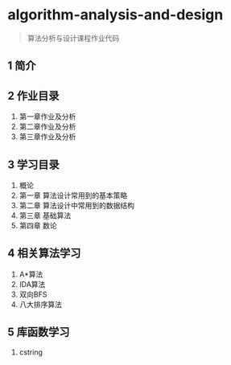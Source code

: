 # algorithm-analysis-and-design

> 算法分析与设计课程作业代码

## 1 简介

## 2 作业目录

1. 第一章作业及分析
2. 第二章作业及分析
3. 第三章作业及分析

## 3 学习目录

1. 概论
2. 第一章 算法设计常用到的基本策略
3. 第二章 算法设计中常用到的数据结构
4. 第三章 基础算法
5. 第四章 数论

## 4 相关算法学习

1. A*算法
2. IDA算法
3. 双向BFS
4. 八大排序算法

## 5 库函数学习

1. cstring